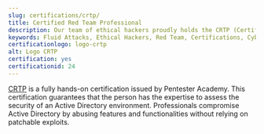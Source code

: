 ```yaml
---
slug: certifications/crtp/
title: Certified Red Team Professional
description: Our team of ethical hackers proudly holds the CRTP (Certified Red Team Professional) certification, among many others.
keywords: Fluid Attacks, Ethical Hackers, Red Team, Certifications, Cybersecurity, Pentesters, Whitehat Hackers, CRTP
certificationlogo: logo-crtp
alt: Logo CRTP
certification: yes
certificationid: 24
---
```


[CRTP](https://www.pentesteracademy.com/activedirectorylab)
is a fully hands-on certification
issued by Pentester Academy.
This certification guarantees that
the person has the expertise
to assess the security of an Active Directory environment.
Professionals compromise Active Directory
by abusing features and functionalities
without relying on patchable exploits.
